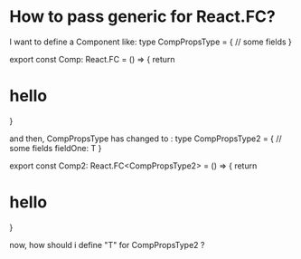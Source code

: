 
# How to pass generic for React.FC?

I want to define a Component like:
type CompPropsType = {
  // some fields
}

export const Comp: React.FC<CompPropsType> = () => {
  return <h1>hello</h1>
}

and then, CompPropsType has changed to :
type CompPropsType2<T> = {
  // some fields
  fieldOne: T
}

export const Comp2: React.FC<CompPropsType2<T>> = () => {
  return <h1>hello</h1>
}

now, how should i define "T" for CompPropsType2 ?

        